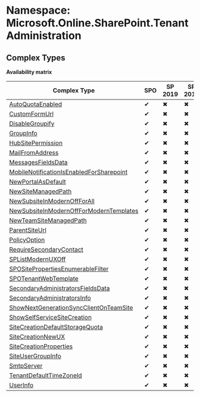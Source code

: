 # Namespace: Microsoft.Online.SharePoint.TenantAdministration

## Complex Types

**Availability matrix**

Complex Type | SPO | SP 2019 | SP 2016 | SP 2013
----------|-----|---------|---------|--------
[AutoQuotaEnabled](./ComplexTypes/AutoQuotaEnabled.md) | ✔ | ✖ | ✖ | ✖
[CustomFormUrl](./ComplexTypes/CustomFormUrl.md) | ✔ | ✖ | ✖ | ✖
[DisableGroupify](./ComplexTypes/DisableGroupify.md) | ✔ | ✖ | ✖ | ✖
[GroupInfo](./ComplexTypes/GroupInfo.md) | ✔ | ✖ | ✖ | ✖
[HubSitePermission](./ComplexTypes/HubSitePermission.md) | ✔ | ✖ | ✖ | ✖
[MailFromAddress](./ComplexTypes/MailFromAddress.md) | ✔ | ✖ | ✖ | ✖
[MessagesFieldsData](./ComplexTypes/MessagesFieldsData.md) | ✔ | ✖ | ✖ | ✖
[MobileNotificationIsEnabledForSharepoint](./ComplexTypes/MobileNotificationIsEnabledForSharepoint.md) | ✔ | ✖ | ✖ | ✖
[NewPortalAsDefault](./ComplexTypes/NewPortalAsDefault.md) | ✔ | ✖ | ✖ | ✖
[NewSiteManagedPath](./ComplexTypes/NewSiteManagedPath.md) | ✔ | ✖ | ✖ | ✖
[NewSubsiteInModernOffForAll](./ComplexTypes/NewSubsiteInModernOffForAll.md) | ✔ | ✖ | ✖ | ✖
[NewSubsiteInModernOffForModernTemplates](./ComplexTypes/NewSubsiteInModernOffForModernTemplates.md) | ✔ | ✖ | ✖ | ✖
[NewTeamSiteManagedPath](./ComplexTypes/NewTeamSiteManagedPath.md) | ✔ | ✖ | ✖ | ✖
[ParentSiteUrl](./ComplexTypes/ParentSiteUrl.md) | ✔ | ✖ | ✖ | ✖
[PolicyOption](./ComplexTypes/PolicyOption.md) | ✔ | ✖ | ✖ | ✖
[RequireSecondaryContact](./ComplexTypes/RequireSecondaryContact.md) | ✔ | ✖ | ✖ | ✖
[SPListModernUXOff](./ComplexTypes/SPListModernUXOff.md) | ✔ | ✖ | ✖ | ✖
[SPOSitePropertiesEnumerableFilter](./ComplexTypes/SPOSitePropertiesEnumerableFilter.md) | ✔ | ✖ | ✖ | ✖
[SPOTenantWebTemplate](./ComplexTypes/SPOTenantWebTemplate.md) | ✔ | ✖ | ✖ | ✖
[SecondaryAdministratorsFieldsData](./ComplexTypes/SecondaryAdministratorsFieldsData.md) | ✔ | ✖ | ✖ | ✖
[SecondaryAdministratorsInfo](./ComplexTypes/SecondaryAdministratorsInfo.md) | ✔ | ✖ | ✖ | ✖
[ShowNextGenerationSyncClientOnTeamSite](./ComplexTypes/ShowNextGenerationSyncClientOnTeamSite.md) | ✔ | ✖ | ✖ | ✖
[ShowSelfServiceSiteCreation](./ComplexTypes/ShowSelfServiceSiteCreation.md) | ✔ | ✖ | ✖ | ✖
[SiteCreationDefaultStorageQuota](./ComplexTypes/SiteCreationDefaultStorageQuota.md) | ✔ | ✖ | ✖ | ✖
[SiteCreationNewUX](./ComplexTypes/SiteCreationNewUX.md) | ✔ | ✖ | ✖ | ✖
[SiteCreationProperties](./ComplexTypes/SiteCreationProperties.md) | ✔ | ✖ | ✖ | ✖
[SiteUserGroupInfo](./ComplexTypes/SiteUserGroupInfo.md) | ✔ | ✖ | ✖ | ✖
[SmtpServer](./ComplexTypes/SmtpServer.md) | ✔ | ✖ | ✖ | ✖
[TenantDefaultTimeZoneId](./ComplexTypes/TenantDefaultTimeZoneId.md) | ✔ | ✖ | ✖ | ✖
[UserInfo](./ComplexTypes/UserInfo.md) | ✔ | ✖ | ✖ | ✖
